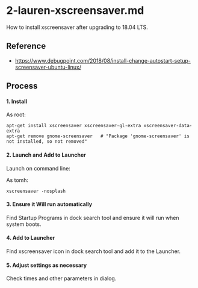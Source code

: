 
# 2-lauren-xscreensaver.md

How to install xscreensaver after upgrading to 18.04 LTS.

## Reference

- https://www.debugpoint.com/2018/08/install-change-autostart-setup-screensaver-ubuntu-linux/

## Process

#### 1. Install

As root:
```
apt-get install xscreensaver xscreensaver-gl-extra xscreensaver-data-extra
apt-get remove gnome-screensaver   # "Package 'gnome-screensaver' is not installed, so not removed"
```

#### 2. Launch and Add to Launcher

Launch on command line:

As tomh:
```
xscreensaver -nosplash
```

#### 3. Ensure it Will run automatically

Find Startup Programs in dock search tool and ensure it will run when system boots.

#### 4. Add to Launcher

Find xscreensaver icon in dock search tool and add it to the Launcher.

#### 5. Adjust settings as necessary

Check times and other parameters in dialog.

